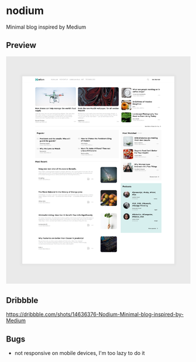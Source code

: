 # nodium
Minimal blog inspired by Medium


## Preview
<img src="https://raw.githubusercontent.com/unaivan22/nodium/master/media/Nodium-lg.png">

## Dribbble
https://dribbble.com/shots/14636376-Nodium-Minimal-blog-inspired-by-Medium

## Bugs
- not responsive on mobile devices, I'm too lazy to do it

